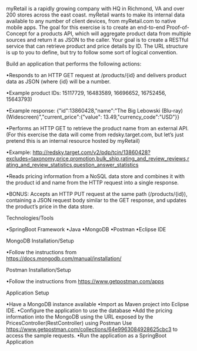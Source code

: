 myRetail is a rapidly growing company with HQ in Richmond, VA and over 200 stores across the east coast. myRetail wants to make its internal data available to any number of client devices, from myRetail.com to native mobile apps. 
The goal for this exercise is to create an end-to-end Proof-of-Concept for a products API, which will aggregate product data from multiple sources and return it as JSON to the caller. 
Your goal is to create a RESTful service that can retrieve product and price details by ID. The URL structure is up to you to define, but try to follow some sort of logical convention.

Build an application that performs the following actions: 

•Responds to an HTTP GET request at /products/{id} and delivers product data as JSON (where {id} will be a number. 

•Example product IDs: 15117729, 16483589, 16696652, 16752456, 15643793) 

•Example response: {"id":13860428,"name":"The Big Lebowski (Blu-ray) (Widescreen)","current_price":{"value": 13.49,"currency_code":"USD"}}

•Performs an HTTP GET to retrieve the product name from an external API. (For this exercise the data will come from redsky.target.com, but let’s just pretend this is an internal resource hosted by myRetail) 

•Example: http://redsky.target.com/v2/pdp/tcin/13860428?excludes=taxonomy,price,promotion,bulk_ship,rating_and_review_reviews,rating_and_review_statistics,question_answer_statistics

•Reads pricing information from a NoSQL data store and combines it with the product id and name from the HTTP request into a single response. 

•BONUS: Accepts an HTTP PUT request at the same path (/products/{id}), containing a JSON request body similar to the GET response, and updates the product’s price in the data store. 

Technologies/Tools

•SpringBoot Framework
•Java
•MongoDB
•Postman
•Eclipse IDE

MongoDB Installation/Setup

•Follow the instructions from https://docs.mongodb.com/manual/installation/

Postman Installation/Setup

•Follow the instructions from https://www.getpostman.com/apps

Application Setup 

•Have a MongoDB instance available
•Import as Maven project into Eclipse IDE.
•Configure the application to use the database
•Add the pricing information into the MongoDB using the URL exposed by the PricesController(RestController) using Postman
	Use https://www.getpostman.com/collections/64e9963084928625cbc3 to access the sample requests.
•Run the application as a SpringBoot Application




